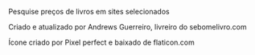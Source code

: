 Pesquise preços de livros em sites selecionados

Criado e atualizado por Andrews Guerreiro, livreiro do sebomelivro.com

Ícone criado por Pixel perfect e baixado de flaticon.com
